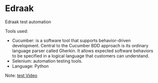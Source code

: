 # Edraak
Edraak test automation

Tools used:
* Cucumber: is a software tool that supports behavior-driven development. Central to the Cucumber BDD approach is its ordinary language parser called Gherkin. It allows expected software behaviors to be specified in a logical language that customers can understand.
* Selenium: automation testing tools.
* Language: Python

Note: [test Video](https://drive.google.com/drive/folders/1jyv1ejJx0AEiGghgXJrCCsRiZtB-Nrx_)
